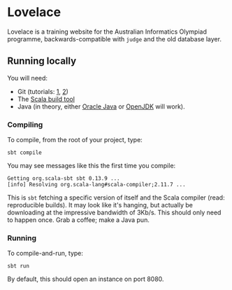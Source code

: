 # Lovelace

Lovelace is a training website for the Australian Informatics Olympiad
programme, backwards-compatible with `judge` and the old database layer.

## Running locally

You will need:

- Git (tutorials: [1](https://git-scm.com/book/en/v2), [2](https://try.github.io/levels/1/challenges/1))
- The [Scala build
  tool](http://www.scala-sbt.org/0.13/tutorial/Installing-sbt-on-Linux.html)
- Java (in theory, either [Oracle
  Java](http://www.java.com/en/download/manual.jsp) or
  [OpenJDK](http://openjdk.java.net/) will work).

### Compiling

To compile, from the root of your project, type:

    sbt compile

You may see messages like this the first time you compile:

    Getting org.scala-sbt sbt 0.13.9 ...
    [info] Resolving org.scala-lang#scala-compiler;2.11.7 ...

This is `sbt` fetching a specific version of itself and the Scala compiler
(read: reproducible builds). It may look like it's hanging, but actually be
downloading at the impressive bandwidth of 3Kb/s. This should only need to
happen once. Grab a coffee; make a Java pun.

### Running

To compile-and-run, type:

    sbt run

By default, this should open an instance on port 8080.
